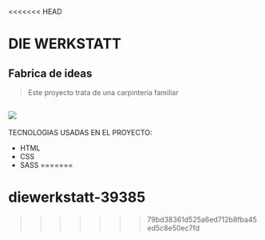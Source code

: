 <<<<<<< HEAD
# DIE WERKSTATT
## Fabrica de ideas

> Este proyecto trata de una carpinteria familiar 

[![](https://images.unsplash.com/photo-1601058268499-e52658b8bb88?ixlib=rb-4.0.3&ixid=M3wxMjA3fDB8MHxwaG90by1wYWdlfHx8fGVufDB8fHx8fA%3D%3D&auto=format&fit=crop&w=1974&q=80)](https://images.unsplash.com/photo-1601058268499-e52658b8bb88?ixlib=rb-4.0.3&ixid=M3wxMjA3fDB8MHxwaG90by1wYWdlfHx8fGVufDB8fHx8fA%3D%3D&auto=format&fit=crop&w=1974&q=80)
------------

TECNOLOGIAS USADAS EN EL PROYECTO:

- HTML
- CSS
- SASS
=======
# diewerkstatt-39385
>>>>>>> 79bd38361d525a6ed712b8fba45ed5c8e50ec7fd
